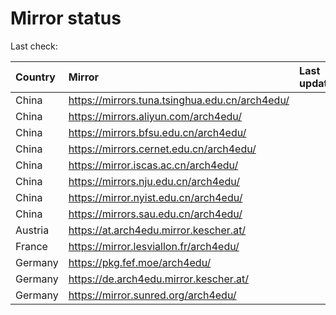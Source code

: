 <script src="./time.js"></script>
# Mirror status
Last check: <script type="text/javascript">localize(1737946213.3014066);</script>

|Country|Mirror|Last update|
|:------|:-----|:----------|
|China|https://mirrors.tuna.tsinghua.edu.cn/arch4edu/|<script type="text/javascript">localize(1737916656);</script>|
|China|https://mirrors.aliyun.com/arch4edu/|<script type="text/javascript">localize(1737873394);</script>|
|China|https://mirrors.bfsu.edu.cn/arch4edu/|<script type="text/javascript">localize(1737916656);</script>|
|China|https://mirrors.cernet.edu.cn/arch4edu/|<script type="text/javascript">localize(1737916656);</script>|
|China|https://mirror.iscas.ac.cn/arch4edu/|<script type="text/javascript">localize(1737873394);</script>|
|China|https://mirrors.nju.edu.cn/arch4edu/|<script type="text/javascript">localize(1737873394);</script>|
|China|https://mirror.nyist.edu.cn/arch4edu/|<script type="text/javascript">localize(1737873394);</script>|
|China|https://mirrors.sau.edu.cn/arch4edu/|<script type="text/javascript">localize(1731653531);</script>|
|Austria|https://at.arch4edu.mirror.kescher.at/|<script type="text/javascript">localize(1737916656);</script>|
|France|https://mirror.lesviallon.fr/arch4edu/|<script type="text/javascript">localize(1737873394);</script>|
|Germany|https://pkg.fef.moe/arch4edu/|<script type="text/javascript">localize(1737916656);</script>|
|Germany|https://de.arch4edu.mirror.kescher.at/|<script type="text/javascript">localize(1737916656);</script>|
|Germany|https://mirror.sunred.org/arch4edu/|<script type="text/javascript">localize(1737916656);</script>|

<script src="./tablefilter/tablefilter.js"></script>
<script src="./table.js"></script>